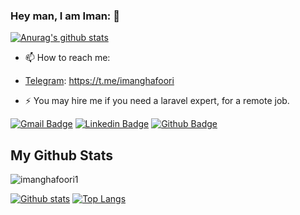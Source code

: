 ### Hey man, I am Iman: 👋

[![Anurag's github stats](https://github-readme-stats.vercel.app/api?username=imanghafoori1)](https://github.com/anuraghazra/github-readme-stats)

- 📫 How to reach me: 
- [Telegram](https://t.me/imanghafoori): https://t.me/imanghafoori

- ⚡ You may hire me if you need a laravel expert, for a remote job.

[![Gmail Badge](https://img.shields.io/badge/-imanghafoori1@gmail.com-c14438?style=flat&logo=Gmail&logoColor=white&link=mailto:imanghafoori1@gmail.com)](mailto:imanghafoori1@gmail.com)
[![Linkedin Badge](https://img.shields.io/badge/-Iman%20Ghafoori-0072b1?style=flat&logo=Linkedin&logoColor=white&link=https://linkedin.com/in/iman-ghafoori/)](https://linkedin.com/in/iman-ghafoori/) 
[![Github Badge](https://img.shields.io/badge/-imanghafoori1-grey?style=flat&logo=github&logoColor=white&link=https://github.com/imanghafoori1/)](https://www.github.com/imanghafoori1/)
</p>

## My Github Stats

<p align=left> <img src=https://komarev.com/ghpvc/?username=imanghafoori1 alt=imanghafoori1 /> </p>

[![Github stats](https://github-readme-stats.vercel.app/api?username=imanghafoori1&show_icons=true&include_all_commits=true)](https://github.com/imanghafoori1/github-readme-stats)
[![Top Langs](https://github-readme-stats.vercel.app/api/top-langs/?username=imanghafoori1&layout=compact)](https://github.com/imanghafoori1/github-readme-stats)


